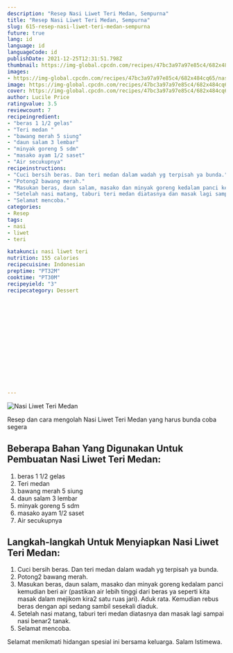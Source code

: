 ```yaml
---
description: "Resep Nasi Liwet Teri Medan, Sempurna"
title: "Resep Nasi Liwet Teri Medan, Sempurna"
slug: 615-resep-nasi-liwet-teri-medan-sempurna
future: true
lang: id
language: id
languageCode: id
publishDate: 2021-12-25T12:31:51.798Z 
thumbnail: https://img-global.cpcdn.com/recipes/47bc3a97a97e85c4/682x484cq65/nasi-liwet-teri-medan-foto-resep-utama.png
images:
- https://img-global.cpcdn.com/recipes/47bc3a97a97e85c4/682x484cq65/nasi-liwet-teri-medan-foto-resep-utama.png
image: https://img-global.cpcdn.com/recipes/47bc3a97a97e85c4/682x484cq65/nasi-liwet-teri-medan-foto-resep-utama.png
cover: https://img-global.cpcdn.com/recipes/47bc3a97a97e85c4/682x484cq65/nasi-liwet-teri-medan-foto-resep-utama.png
author: Lucile Price
ratingvalue: 3.5
reviewcount: 7
recipeingredient:
- "beras 1 1/2 gelas"
- "Teri medan "
- "bawang merah 5 siung"
- "daun salam 3 lembar"
- "minyak goreng 5 sdm"
- "masako ayam 1/2 saset"
- "Air secukupnya"
recipeinstructions:
- "Cuci bersih beras. Dan teri medan dalam wadah yg terpisah ya bunda."
- "Potong2 bawang merah."
- "Masukan beras, daun salam, masako dan minyak goreng kedalam panci kemudian beri air (pastikan air lebih tinggi dari beras ya seperti kita masak dalam mejikom kira2 satu ruas jari). Aduk rata. Kemudian rebus beras dengan api sedang sambil sesekali diaduk."
- "Setelah nasi matang, taburi teri medan diatasnya dan masak lagi sampai nasi benar2 tanak."
- "Selamat mencoba."
categories:
- Resep
tags:
- nasi
- liwet
- teri

katakunci: nasi liwet teri 
nutrition: 155 calories
recipecuisine: Indonesian
preptime: "PT32M"
cooktime: "PT30M"
recipeyield: "3"
recipecategory: Dessert


     
    
    
    
    
    
    
    
    
    
    
      
    
---
```



![Nasi Liwet Teri Medan](https://img-global.cpcdn.com/recipes/47bc3a97a97e85c4/682x484cq65/nasi-liwet-teri-medan-foto-resep-utama.png)

Resep dan cara mengolah  Nasi Liwet Teri Medan yang harus bunda coba segera

<!--inarticleads1-->

## Beberapa Bahan Yang Digunakan Untuk Pembuatan Nasi Liwet Teri Medan:

1. beras 1 1/2 gelas
1. Teri medan 
1. bawang merah 5 siung
1. daun salam 3 lembar
1. minyak goreng 5 sdm
1. masako ayam 1/2 saset
1. Air secukupnya



<!--inarticleads2-->

## Langkah-langkah Untuk Menyiapkan Nasi Liwet Teri Medan:

1. Cuci bersih beras. Dan teri medan dalam wadah yg terpisah ya bunda.
1. Potong2 bawang merah.
1. Masukan beras, daun salam, masako dan minyak goreng kedalam panci kemudian beri air (pastikan air lebih tinggi dari beras ya seperti kita masak dalam mejikom kira2 satu ruas jari). Aduk rata. Kemudian rebus beras dengan api sedang sambil sesekali diaduk.
1. Setelah nasi matang, taburi teri medan diatasnya dan masak lagi sampai nasi benar2 tanak.
1. Selamat mencoba.




Selamat menikmati hidangan spesial ini bersama keluarga. Salam Istimewa.
